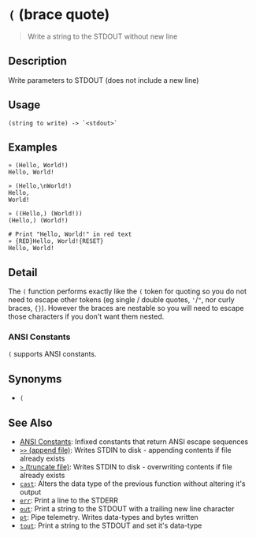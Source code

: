 # `(` (brace quote)

> Write a string to the STDOUT without new line

## Description

Write parameters to STDOUT (does not include a new line)

## Usage

    (string to write) -> `<stdout>`

## Examples

    » (Hello, World!)
    Hello, World!

    » (Hello,\nWorld!)
    Hello,
    World!

    » ((Hello,) (World!))
    (Hello,) (World!)

    # Print "Hello, World!" in red text
    » {RED}Hello, World!{RESET}
    Hello, World!

## Detail

The `(` function performs exactly like the `(` token for quoting so you do not
need to escape other tokens (eg single / double quotes, `'`/`"`, nor curly
braces, `{}`). However the braces are nestable so you will need to escape those
characters if you don't want them nested.

### ANSI Constants

`(` supports ANSI constants.

## Synonyms

- `(`

## See Also

- [ANSI Constants](/user-guide/ansi.md):
  Infixed constants that return ANSI escape sequences
- [`>>` (append file)](./greater-than-greater-than.md):
  Writes STDIN to disk - appending contents if file already exists
- [`>` (truncate file)](./greater-than.md):
  Writes STDIN to disk - overwriting contents if file already exists
- [`cast`](./cast.md):
  Alters the data type of the previous function without altering it's output
- [`err`](./err.md):
  Print a line to the STDERR
- [`out`](./out.md):
  Print a string to the STDOUT with a trailing new line character
- [`pt`](./pt.md):
  Pipe telemetry. Writes data-types and bytes written
- [`tout`](./tout.md):
  Print a string to the STDOUT and set it's data-type

